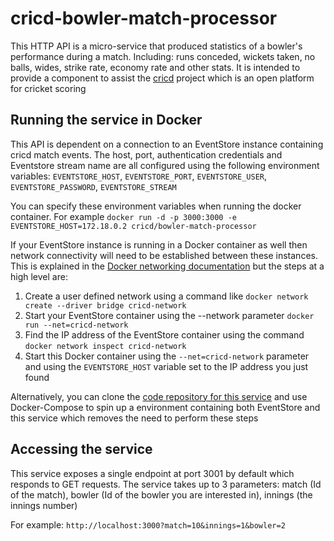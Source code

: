 # cricd-bowler-match-processor
This HTTP API is a micro-service that produced statistics of a bowler's performance during a match. Including: runs conceded, wickets taken, no balls, wides, strike rate, economy rate and other stats.
It is intended to provide a component to assist the [cricd](https://github.com/cricd/cricd) project which is an open platform for cricket scoring

## Running the service in Docker
This API is dependent on a connection to an EventStore instance containing cricd match events. The host, port, authentication credentials and Eventstore stream name are all configured using the following environment variables: `EVENTSTORE_HOST`, `EVENTSTORE_PORT`, `EVENTSTORE_USER`, `EVENTSTORE_PASSWORD`, `EVENTSTORE_STREAM`

You can specify these environment variables when running the docker container. For example `docker run -d -p 3000:3000 -e EVENTSTORE_HOST=172.18.0.2 cricd/bowler-match-processor`

If your EventStore instance is running in a Docker container as well then network connectivity will need to be established between these instances. This is explained in the [Docker networking documentation](https://docs.docker.com/engine/userguide/networking/dockernetworks/) but the steps at a high level are:
1. Create a user defined network using a command like `docker network create --driver bridge cricd-network`
2. Start your EventStore container using the --network parameter `docker run --net=cricd-network`
3. Find the IP address of the EventStore container using the command `docker network inspect cricd-network`
4. Start this Docker container using the `--net=cricd-network` parameter and using the `EVENTSTORE_HOST` variable set to the IP address you just found

Alternatively, you can clone the [code repository for this service](https://github.com/cricd/bowler-match-processor) and use Docker-Compose to spin up a environment containing both EventStore and this service which removes the need to perform these steps

## Accessing the service
This service exposes a single endpoint at port 3001 by default which responds to GET requests. The service takes up to 3 parameters: match (Id of the match), bowler (Id of the bowler you are interested in), innings (the innings number)

For example: `http://localhost:3000?match=10&innings=1&bowler=2`
